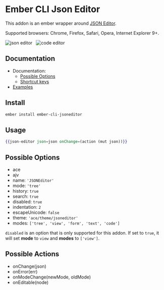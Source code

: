 # Ember CLI Json Editor

This addon is an ember wrapper around [JSON Editor](https://github.com/josdejong/jsoneditor). 

Supported browsers: Chrome, Firefox, Safari, Opera, Internet Explorer 9+.

<img alt="json editor" src="https://raw.github.com/josdejong/jsoneditor/master/misc/jsoneditor.png"> &nbsp; <img alt="code editor" src="https://raw.github.com/josdejong/jsoneditor/master/misc/codeeditor.png">

## Documentation

- Documentation:
  - [Possible Options](https://github.com/josdejong/jsoneditor/blob/master/docs/api.md#configuration-options)
  - [Shortcut keys](https://github.com/josdejong/jsoneditor/tree/master/docs/shortcut_keys.md)
- [Examples](https://github.com/josdejong/jsoneditor/tree/master/examples)

## Install 

```bash
ember install ember-cli-jsoneditor
```

## Usage

```hbs
{{json-editor json=json onChange=(action (mut json))}}
```

## Possible Options

- ace
- ajv
- name: `'JSONEditor'`
- mode: `'tree'`
- history: `true`
- search: `true`
- disabled: `true`
- indentation: `2`
- escapeUnicode: `false`
- theme: `'ace/theme/jsoneditor'`
- modes: `['tree', 'view', 'form', 'text', 'code']`

`disabled` is an option that is only supported for this addon. If set to `true`, it will set __mode__ to `view` and __modes__ to `['view']`.


## Possible Actions

- onChange(json)
- onError(err)
- onModeChange(newMode, oldMode)
- onEditable(node)
